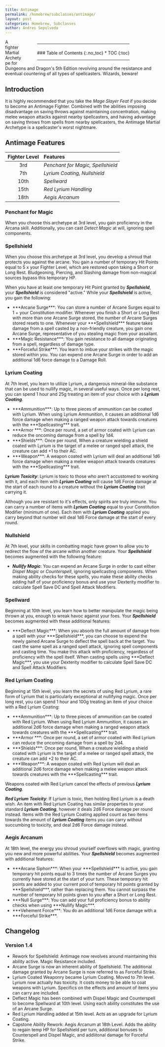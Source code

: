 ```yaml
---
title: Antimage
permalink: /homebrew/subclasses/antimage/
layout: post
categories: Homebrew, Subclasses
author: Andres Sepulveda
---
```

<div class="toc" style="float: right; margin-left: 50px; margin-right: 100px">

<hr style="margin-bottom: 20px;">
### Table of Contents
{:.no_toc}
* TOC
{:toc}
<hr>
</div>

A fighter Martial Archetype for Dungeons and Dragon's 5th Edition revolving around the resistance and eventual countering of all types of spellcasters. Wizards, beware!

## Introduction

It is highly recommended that you take the *Mage Slayer Feat* if you decide to become an Antimage Fighter. Combined with the abilities imposing disadvantage on saving throws against maintaining concentration, making melee weapon attacks against nearby spellcasters, and having advantage on saving throws from spells from nearby spellcasters, the Antimage Martial Archetype is a spellcaster's worst nightmare.

## Antimage Features

| Fighter Level | Features |
|:----:|:-------------|
| 3rd  | *Penchant for Magic, Spellshield*|
| 7th  | *Lyrium Coating, Nullshield*|
| 10th | *Spellward*|
| 15th | *Red Lyrium Handling*|
| 18th | *Aegis Arcanum*|

### Penchant for Magic

When you choose this archetype at 3rd level, you gain proficiency in the Arcana skill. Additionally, you can cast *Detect Magic* at will, ignoring spell components. 

### Spellshield

When you choose this archetype at 3rd level, you develop a shroud that protects you against the arcane. You gain a number of temporary Hit Points equal to 5 x your Fighter Level, which are restored upon taking a Short or Long Rest. Bludgeoning, Piercing, and Slashing damage from non-magical sources bypass this temporary HP.

When you have at least one temporary Hit Point granted by ***Spellshield***, your ***Spellshield*** is considered "active." While your ***Spellshield*** is active, you gain the following:
<ul>
  <li>***Arcane Surge***: You can store a number of Arcane Surges equal to 1 + your Constitution modifier. Whenever you finish a Short or Long Rest with more than one Arcane Surge stored, the number of Arcane Surges stored resets to one. Whenever your ***Spellshield*** feature takes damage from a spell casted by a non-friendly creature, you gain one Arcane Surge, representative of you stealing magic from your assailant.
  </li>
  <li>***Magic Resistance***: You gain resistance to all damage originating from a spell, regardless of damage type. </li>
  <li>***Forceful Strike***: You learn to imbue your strikes with the magic stored within you. You can expend one Arcane Surge in order to add an additional 1d6 force damage to a Damage Roll. </li>
</ul>

### Lyrium Coating

At 7th level, you learn to utilize Lyrium, a dangerous mineral-like substance that can be used to nullify magic, in several useful ways. Once per long rest, you can spend 1 hour and 25g treating an item of your choice with a ***Lyrium Coating***.

<ul>
  <li>***Ammunition***: Up to three pieces of ammunition can be coated with Lyrium. When using Lyrium Ammunition, it causes an additional 1d6 force damage when making a ranged weapon attack towards creatures with the ***Spellcasting*** trait. </li>
  <li>***Armor ***: Once per round, a set of armor coated with Lyrium can reduce the oncoming damage from a spell by 1d4. </li>
  <li>***Shields***: Once per round, When a creature wielding a shield coated with Lyrium is the target of a melee or ranged spell attack, the creature can add +1 to their AC.</li>
  <li>***Weapon***: A weapon coated with Lyrium will deal an additional 1d6 force damage when making a melee weapon attack towards creatures with the ***Spellcasting*** trait. </li>
</ul>

***Lyrium Toxicity***: Lyrium is toxic to those who aren't accustomed to working with it, and each item with ***Lyrium Coating*** will cause 1d6 Force damage at the start of each round to a creature without the ***Lyrium Coating*** trait carrying it. 

Although you are resistant to it's effects, only spirits are truly immune. You can carry a number of items with ***Lyrium Coating*** equal to your Constitution Modifier (minimum of one). Each item with ***Lyrium Coating*** applied you carry beyond that number will deal 1d6 Force damage at the start of every round. 

### Nullshield

At 7th level, your skills in combatting magic have grown to allow you to redirect the flow of the arcane within another creature. Your ***Spellshield*** becomes augmented with the following feature:
	<ul>
  		<li>***Nullify Magic***: You can expend an Arcane Surge in order to cast either *Dispel Magic* or *Counterspell*, ignoring spellcasting components. When making ability checks for these spells, you make these ability checks adding half of your proficiency bonus and use your Dexterity modifier to calculate Spell Save DC and Spell Attack Modifiers.</li>
    </ul>

### Spellward

Beginning at 10th level, you learn how to better manipulate the magic being thrown at you, enough to wreak havoc against your foes. Your ***Spellshield*** becomes augmented with these additional features:

<ul>
  <li>***Deflect Magic***: When you absorb the full amount of damage from a spell with your ***Spellshield***, you can choose to expend the newly gained Arcane Surge to deflect the spell back at the target. You cast the same spell as a ranged spell attack, ignoring spell components and casting time. You make this attack with proficiency, regardless of proficiency with the spell itself. When casting spells using ***Deflect Magic***, you use your Dexterity modifier to calculate Spell Save DC and Spell Attack Modifiers.</li>
</ul>

### Red Lyrium Coating

Beginning at 15th level, you learn the secrets of using Red Lyrium, a rare form of Lyrium that is particularly exceptional at nullifying magic. Once per long rest, you can spend 1 hour and 100g treating an item of your choice with a Red Lyrium Coating:
<ul>
  <li>***Ammunition***: Up to three pieces of ammunition can be coated with Red Lyrium. When using Red Lyrium Ammunition, it causes an additional 2d6 force damage when making a ranged weapon attack towards creatures with the ***Spellcasting*** trait.  </li>
  <li>***Armor ***: Once per round, a set of armor coated with Red Lyrium can reduce the oncoming damage from a spell by 2d4. </li>
  <li>***Shields***: Once per round, When a creature wielding a shield coated with Lyrium is the target of a melee or ranged spell attack, the creature can add +2 to their AC.</li>
  <li>***Weapon***: A weapon coated with Red Lyrium will deal an additional 2d6 force damage when making a melee weapon attack towards creatures with the ***Spellcasting*** trait. </li>
</ul>

Weapons coated with Red Lyrium cancel the effects of previous ***Lyrium Coating***. 

***Red Lyrium Toxicity***: If Lyrium is toxic, then holding Red Lyrium is a death wish. An item with Red Lyrium Coating has similar properties to your standard ***Lyrium Coating***, however it deals 2d6 Force damage per round instead. Items with the Red Lyrium Coating applied count as two items towards the amount of ***Lyrium Coating*** items you can carry without succumbing to toxicity, and deal 2d6 Force damage instead. 

### Aegis Arcanum

At 18th level, the energy you shroud yourself overflows with magic, granting you new and more powerful abilities. Your ***Spellshield*** becomes augmented with additional features:
<ul>
  <li>***Arcane Siphon***: When your ***Spellshield*** is active, you gain temporary hit points equal to 3 times the number of Arcane Surges you currently have stored at the start of your turn. These temporary hit points are added to your current pool of temporary hit points granted by ***Spellshield***, rather than replacing them. You cannot surpass the number of temporary hit points given to you after a Short or Long Rest.</li>
  <li>***Null Surge***: You can add your full proficiency bonus to ability checks when using ***Nullify Magic***. </li>
  <li>***Vehement Force***: You do an additional 1d6 Force damage with a ***Forceful Strike***. </li>
</ul>

## Changelog

### Version 1.4
  
  <ul>
    <li>Rework for Spellshield: Antimage now revolves around maintaining this ability active. Magic Resistance included.</li>
    <li>Arcane Surge is now an inherent ability of Spellshield. The additional damage granted by Arcane Surge is now referred to as Forceful Strike. </li>
    <li>Lyrium Coated Weaponry became Lyrium Coating. Moved to 7th level. Lyrium now actually has toxicity. It costs money to be able to coat weapons with Lyrium. Specifics on the effects and amount of items you can carry are included. </li>
    <li> Deflect Magic has been combined with Dispel Magic and Counterspell to become Spellward at 10th level. Using each ability constitutes the use of an Arcane Surge. </li>
  <li>Red Lyrium Handling added at 15th level. Acts as an upgrade for Lyrium Coating. </li>
  <li>Capstone Ability Rework: Aegis Arcanum at 18th Level. Adds the ability to regain temp HP for Spellshield per turn, additional bonuses to Counterspell and Dispel Magic, and addiitonal damage for Forceful Strike. 
  </ul>